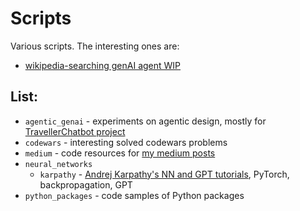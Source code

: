 # Scripts
Various scripts. The interesting ones are:
- [wikipedia-searching genAI agent WIP](agentic_genai/wikipedia_searching_agent.ipynb)

## List:
- `agentic_genai` - experiments on agentic design, mostly for [TravellerChatbot project](https://github.com/azawadzka/TravellerChatbot)
- `codewars` - interesting solved codewars problems
- `medium` - code resources for [my medium posts](https://medium.com/@azawadzka)
- `neural_networks`
    - `karpathy` - [Andrej Karpathy's NN and GPT tutorials](https://www.youtube.com/playlist?list=PLAqhIrjkxbuWI23v9cThsA9GvCAUhRvKZ), PyTorch, backpropagation, GPT
- `python_packages` - code samples of Python packages

[//]: # (- `experiments` - analyses of use cases using AI methods)
[//]: # (- `spacy` - spaCy scripts)

[//]: # (font Roboto Mono)

